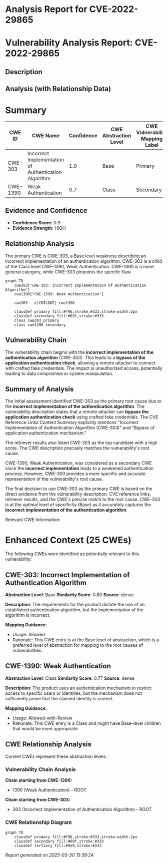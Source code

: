 # Analysis Report for CVE-2022-29865

# Vulnerability Analysis Report: CVE-2022-29865

## Description



## Analysis (with Relationship Data)

# Summary
| CWE ID | CWE Name | Confidence | CWE Abstraction Level | CWE Vulnerability Mapping Label | CWE-Vulnerability Mapping Notes |
|---|---|---|---|---|---|
| CWE-303 | Incorrect Implementation of Authentication Algorithm | 1.0 | Base | Primary | Allowed |
| CWE-1390 | Weak Authentication | 0.7 | Class | Secondary | Allowed-with-Review |

## Evidence and Confidence

*   **Confidence Score:** 0.9
*   **Evidence Strength:** HIGH

## Relationship Analysis
The primary CWE is CWE-303, a Base level weakness describing an incorrect implementation of an authentication algorithm. CWE-303 is a child of the Class level CWE-1390, Weak Authentication. CWE-1390 is a more general category, while CWE-303 pinpoints the specific flaw.

```mermaid
graph TD
    cwe303["CWE-303: Incorrect Implementation of Authentication Algorithm"]
    cwe1390["CWE-1390: Weak Authentication"]

    cwe303 -->|CHILDOF| cwe1390

    classDef primary fill:#f96,stroke:#333,stroke-width:2px
    classDef secondary fill:#69f,stroke:#333
    class cwe303 primary
    class cwe1390 secondary
```

## Vulnerability Chain
The vulnerability chain begins with the **incorrect implementation of the authentication algorithm** (CWE-303). This leads to a **bypass of the application authentication check**, allowing a remote attacker to connect with crafted fake credentials. The impact is unauthorized access, potentially leading to data compromise or system manipulation.

## Summary of Analysis
The initial assessment identified CWE-303 as the primary root cause due to the **incorrect implementation of the authentication algorithm**. The vulnerability description states that a remote attacker can **bypass the application authentication check** using crafted fake credentials. The CVE Reference Links Content Summary explicitly mentions "Incorrect Implementation of Authentication Algorithm (CWE-303)" and "Bypass of application authentication mechanism."

The retriever results also listed CWE-303 as the top candidate with a high score. The CWE description precisely matches the vulnerability's root cause.

CWE-1390, Weak Authentication, was considered as a secondary CWE since the **incorrect implementation** leads to a weakened authentication process. However, CWE-303 provides a more specific and accurate representation of the vulnerability's root cause.

The final decision to use CWE-303 as the primary CWE is based on the direct evidence from the vulnerability description, CVE reference links, retriever results, and the CWE's precise match to the root cause. CWE-303 is at the optimal level of specificity (Base) as it accurately captures the **incorrect implementation of the authentication algorithm**.

Relevant CWE Information:

# Enhanced Context (25 CWEs)
The following CWEs were identified as potentially relevant to this vulnerability:

## CWE-303: Incorrect Implementation of Authentication Algorithm
**Abstraction Level**: Base
**Similarity Score**: 0.80
**Source**: dense

**Description**:
The requirements for the product dictate the use of an established authentication algorithm, but the implementation of the algorithm is incorrect.

**Mapping Guidance**:
- Usage: Allowed
- Rationale: This CWE entry is at the Base level of abstraction, which is a preferred level of abstraction for mapping to the root causes of vulnerabilities.

## CWE-1390: Weak Authentication
**Abstraction Level**: Class
**Similarity Score**: 0.77
**Source**: dense

**Description**:
The product uses an authentication mechanism to restrict access to specific users or identities, but the mechanism does not sufficiently prove that the claimed identity is correct.

**Mapping Guidance**:
- Usage: Allowed-with-Review
- Rationale: This CWE entry is a Class and might have Base-level children that would be more appropriate


## CWE Relationship Analysis

Current CWEs represent these abstraction levels: .


### Vulnerability Chain Analysis

**Chain starting from CWE-1390:**
- 1390 (Weak Authentication) - ROOT


**Chain starting from CWE-303:**
- 303 (Incorrect Implementation of Authentication Algorithm) - ROOT



### CWE Relationship Diagram

```mermaid
graph TD
    classDef primary fill:#f96,stroke:#333,stroke-width:2px
    classDef secondary fill:#69f,stroke:#333
    classDef tertiary fill:#9e9,stroke:#333
```



*Report generated on 2025-03-30 15:38:24*
